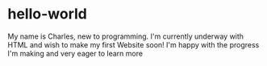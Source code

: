 # hello-world
My name is Charles, new to programming. I'm currently underway with HTML and wish to make my first Website soon!
I'm happy with the progress I'm making and very eager to learn more
